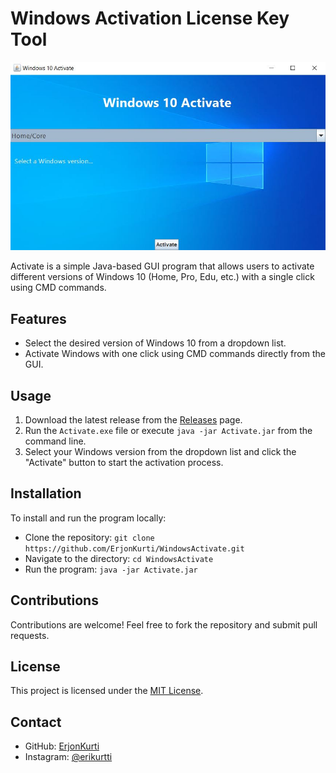# Windows Activation License Key Tool

![Windows 10 Activation Tool](https://github.com/ErjonKurti/WindowsActivate/blob/master/win10.jpg)

Activate is a simple Java-based GUI program that allows users to activate different versions of Windows 10 (Home, Pro, Edu, etc.) with a single click using CMD commands.

## Features
- Select the desired version of Windows 10 from a dropdown list.
- Activate Windows with one click using CMD commands directly from the GUI.

## Usage
1. Download the latest release from the [Releases](link-to-releases) page.
2. Run the `Activate.exe` file or execute `java -jar Activate.jar` from the command line.
3. Select your Windows version from the dropdown list and click the "Activate" button to start the activation process.

## Installation
To install and run the program locally:
- Clone the repository: `git clone https://github.com/ErjonKurti/WindowsActivate.git`
- Navigate to the directory: `cd WindowsActivate`
- Run the program: `java -jar Activate.jar`

## Contributions
Contributions are welcome! Feel free to fork the repository and submit pull requests.

## License
This project is licensed under the [MIT License](LICENSE).

## Contact
- GitHub: [ErjonKurti](https://github.com/ErjonKurti)
- Instagram: [@erikurtti](https://instagram.com/erikurtti)